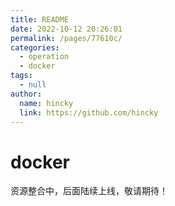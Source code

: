 ```yaml
---
title: README
date: 2022-10-12 20:26:01
permalink: /pages/77610c/
categories: 
  - operation
  - docker
tags: 
  - null
author: 
  name: hincky
  link: https://github.com/hincky
---
```

# docker



资源整合中，后面陆续上线，敬请期待！